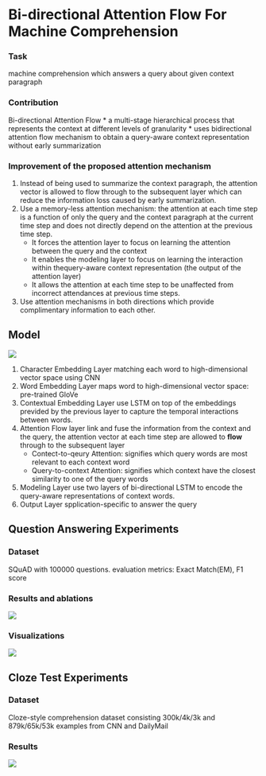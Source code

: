 # Bi-directional Attention Flow For Machine Comprehension

### Task
machine comprehension which answers a query about given context paragraph

### Contribution
Bi-directional Attention Flow
    * a multi-stage hierarchical process that represents the context at different levels of granularity
    * uses bidirectional attention flow mechanism to obtain a query-aware context representation without early summarization
 
### Improvement of the proposed attention mechanism
1. Instead of being used to summarize the context paragraph, the attention vector is allowed to flow through to the subsequent layer which can reduce the information loss caused by early summarization.
2. Use a memory-less attention mechanism: the attention at each time step is a function of only the query and the context paragraph at the current time step and does not directly depend on the attention at the previous time step.
    * It forces the attention layer to focus on learning the attention between the query and the context
    * It enables the modeling layer to focus on learning the interaction within thequery-aware context representation (the output of the attention layer)
    * It allows the attention at each time step to be unaffected from incorrect attendances at previous time steps.
3. Use attention mechanisms in both directions which provide complimentary information to each other.

## Model
![](https://i.imgur.com/2m9GpAB.png)

1. Character Embedding Layer
    matching each word to high-dimensional vector space using CNN
3. Word Embedding Layer
    maps word to high-dimensional vector space: pre-trained GloVe
5. Contextual Embedding Layer
    use LSTM on top of the embeddings previded by the previous layer to capture the temporal interactions between words.
7. Attention Flow layer
    link and fuse the information from the context and the query, the attention vector at each time step are allowed to **flow** through to the subsequent layer
    * Contect-to-qeury Attention: signifies which query words are most relevant to each context word
    * Query-to-context Attention: signifies which context  have the closest similarity to one of the query words
9. Modeling Layer
    use two layers of bi-directional LSTM to encode the query-aware representations of context words.
11. Output Layer
    spplication-specific to answer the query
    
## Question Answering Experiments

### Dataset
SQuAD with 100000 questions.
evaluation metrics: Exact Match(EM), F1 score
### Results and ablations
![](https://i.imgur.com/mLFdTe6.png)

### Visualizations
![](https://i.imgur.com/yX27ka0.png)

## Cloze Test Experiments
### Dataset
Cloze-style comprehension dataset consisting 300k/4k/3k and 879k/65k/53k examples from CNN and DailyMail

### Results
![](https://i.imgur.com/kiVgi5t.png)
